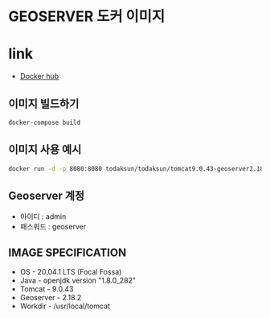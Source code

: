 # GEOSERVER 도커 이미지

# link
- [Docker hub](https://hub.docker.com/r/todaksun/postgres13-postgis)

## 이미지 빌드하기
```bash
docker-compose build
```

## 이미지 사용 예시

```bash
docker run -d -p 8080:8080 todaksun/todaksun/tomcat9.0.43-geoserver2.18.2
```

## Geoserver 계정
- 아이디 : admin
- 패스워드 : geoserver

## IMAGE SPECIFICATION
- OS - 20.04.1 LTS (Focal Fossa)
- Java - openjdk version "1.8.0_282"
- Tomcat - 9.0.43
- Geoserver - 2.18.2
- Workdir - /usr/local/tomcat

